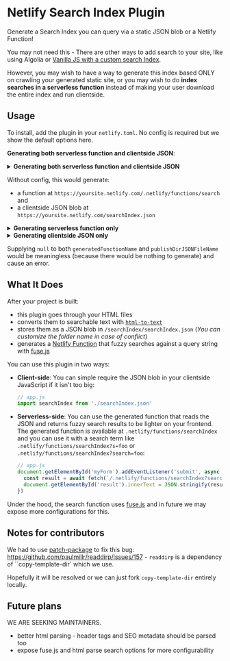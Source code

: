 # Netlify Search Index Plugin

Generate a Search Index you can query via a static JSON blob or a Netlify Function!

You may not need this - There are other ways to add search to your site, like using Algolia or [Vanilla JS with a custom search Index](https://www.hawksworx.com/blog/adding-search-to-a-jamstack-site/).

However, you may wish to have a way to generate this index based ONLY on crawling your generated static site, or you may wish to do **index searches in a serverless function** instead of making your user download the entire index and run clientside.

## Usage

To install, add the plugin in your `netlify.toml`. No config is required but we show the default options here.

**Generating both serverless function and clientside JSON**:

<details>
<summary><b>Generating both serverless function and clientside JSON</b></summary>

```toml
[[build]]
  functions = functions # must specify a functions folder for this to work
[[plugins]]
  package = netlify-plugin-search-index
    # all inputs is optional, we just show you the defaults below
    # [plugins.inputs]: 
      # generatedFunctionName = search # change the name of generated folder in case of conflicts, use `null` to turn off
      # publishDirJSONFileName = searchIndex # also use null to turn off

      # # optional configs from html-to-text - for explanation see https://www.npmjs.com/package/html-to-text#user-content-options
      # tables = []
      # wordwrap = null
      # linkHrefBaseUrl = http://asdf.com 
      # hideLinkHrefIfSameAsText = false 
      # noLinkBrackets = false
      # ignoreHref = false
      # ignoreImage = false
      # preserveNewlines = false
      # decodeOptions = ??
      # uppercaseHeadings = false
      # singleNewLineParagraphs = false
      # baseElement = body # useful to try article or main
      # returnDomByDefault = false
      # longWordSplit = null
      # format = # choose from text, image, lineBreak, paragraph, anchor, heading, table, orderedList, unorderedList, listItem, horizontalLine
      # unorderedListItemPrefix = ' * '

      # # plugin debugging only
      # debugMode = false # (for development) turn true for extra diagnostic logging
```

</details>

Without config, this would generate:

- a function at `https://yoursite.netlify.com/.netlify/functions/search` and
- a clientside JSON blob at `https://yoursite.netlify.com/searchIndex.json`

<details>
<summary><b>Generating serverless function only</b></summary>
  
To use this plugin only for the generated serveless function, supply `null` to the `publishDirJSONFileName`:

```toml
[[plugins]]
  package = netlify-plugin-search-index
    [plugins.inputs]
      generatedFunctionName = mySearchFunction
      publishDirJSONFileName = null
```

This would generate a Netlify function at `https://yoursite.netlify.com/.netlify/functions/mySearchFunction` which you can query with `https://yoursite.netlify.com/.netlify/functions/mySearchFunction?search=foo`.

</details>

<details>

<summary><b>Generating clientside JSON only</b></summary>

To use this plugin only for the clientside JSON file, supply `null` to the `generatedFunctionName`:

```yml
[[plugins]]
  package = netlify-plugin-search-index
    [plugins.inputs] = 
      generatedFunctionName = null
      publishDirJSONFileName = mySearchIndex # you can use / to nest in a directory
```

This would generate a clientside JSON at `https://yoursite.netlify.com/mySearchIndex.json`.

</details>

Supplying `null` to both `generatedFunctionName` and `publishDirJSONFileName` would be meaningless (because there would be nothing to generate) and cause an error.

## What It Does

After your project is built:

- this plugin goes through your HTML files
- converts them to searchable text with [`html-to-text`](http://npm.im/html-to-text)
- stores them as a JSON blob in `/searchIndex/searchIndex.json` (*You can customize the folder name in case of conflict*)
- generates a [Netlify Function](https://docs.netlify.com/functions/overview/?utm_source=twitter&utm_medium=laddersblog-swyx&utm_campaign=devex) that fuzzy searches against a query string with [fuse.js](https://fusejs.io/)

You can use this plugin in two ways:

- **Client-side**: You can simple require the JSON blob in your clientside JavaScript if it isn't too big:
    ```js
    // app.js
    import searchIndex from './searchIndex.json'
    ```
- **Serverless-side**: You can use the generated function that reads the JSON and returns fuzzy search results to be lighter on your frontend. The generated function is available at `.netlify/functions/searchIndex` and you can use it with a search term like `.netlify/functions/searchIndex?s=foo` or `.netlify/functions/searchIndex?search=foo`:
    ```js
    // app.js
    document.getElementById('myForm').addEventListener('submit', async event => {
      const result = await fetch(`/.netlify/functions/searchIndex?search=${event.target.searchText.value}`).then(x => x.json())
      document.getElementById('result').innerText = JSON.stringify(result, null, 2)
    })
    ```

Under the hood, the search function uses [fuse.js](https://fusejs.io/) and in future we may expose more configurations for this.


## Notes for contributors

We had to use [patch-package](https://github.com/ds300/patch-package) to fix this bug: https://github.com/paulmillr/readdirp/issues/157 - `readdirp` is a dependency of ``copy-template-dir` which we use.

Hopefully it will be resolved or we can just fork `copy-template-dir` entirely locally.

## Future plans

WE ARE SEEKING MAINTAINERS.

- better html parsing - header tags and SEO metadata should be parsed too
- expose fuse.js and html parse search options for more configurability
